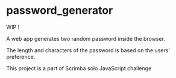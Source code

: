 # password_generator
<p>WIP !</p>

A web app generates two random password inside the browser.

The length and characters of the password is based on the users' preference.

This project is a part of Scrimba solo JavaScript challenge 